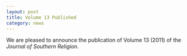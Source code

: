 ```yaml
---
layout: post
title: Volume 13 Published
category: news
---
```


We are pleased to announce the publication of Volume 13 (2011) of the
_Journal of Southern Religion_.
